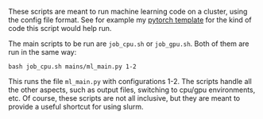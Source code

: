 These scripts are meant to run machine learning code on a cluster, using the config file format.
See for example my [pytorch template](https://github.com/AustinT/at-pytorch-template) for the kind of code this script would help run.

The main scripts to be run are `job_cpu.sh` or `job_gpu.sh`.
Both of them are run in the same way:

`bash job_cpu.sh mains/ml_main.py 1-2`

This runs the file `ml_main.py` with configurations 1-2.
The scripts handle all the other aspects, such as output files, switching to cpu/gpu environments, etc.
Of course, these scripts are not all inclusive, but they are meant to provide a useful shortcut for using slurm.

